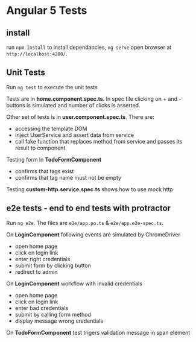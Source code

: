 # Angular 5 Tests 

## install

run `npm install` to install dependancies, `ng serve` open browser at `http://localhost:4200/`. 


## Unit Tests

Run `ng test` to execute the unit tests

Tests are in **home.component.spec.ts**. In spec file clicking on + and - buttons is simulated and number of clicks is asserted.

Other set of tests is in **user.component.spec.ts**.  There are:
* accessing the template DOM
* inject UserService and assert data from service
* call fake function that replaces method from service and passes its result to component

Testing form in **TodoFormComponent**
* confirms that tags exist
* confirms that tag name must not be empty

Testing **custom-http.service.spec.ts** shows how to use mock http

## e2e tests - end to end tests with protractor

Run `ng e2e`. The files are `e2e/app.po.ts` & `e2e/app.e2e-spec.ts`. 

On **LoginComponent** following events are simulated by ChromeDriver
* open home page
* click on login link
* enter right credentials
* submit form by clicking button
* redirect to admin

On **LoginComponent** workflow with invalid credentials
* open home page
* click on login link
* enter bad credentials
* submit by calling form method 
* display message wrong credentials

On **TodoFormComponent** test trigers validation message in span element






